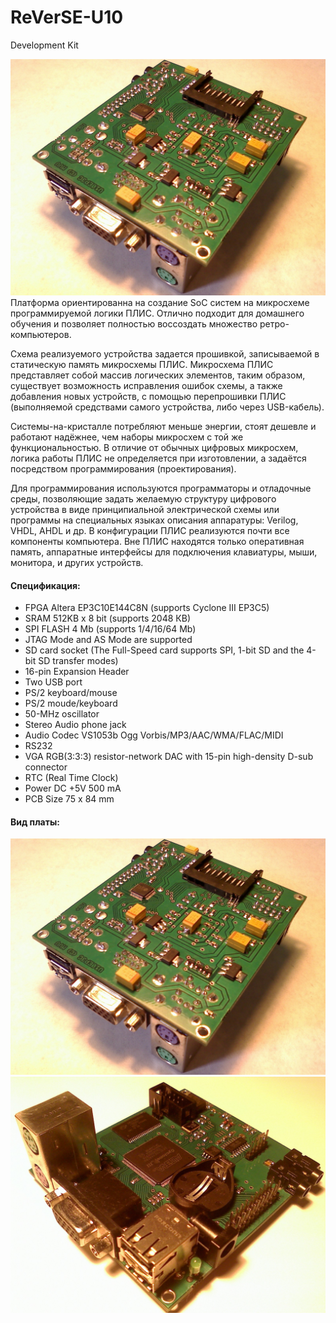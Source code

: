 # ReVerSE-U10
Development Kit

![image](u10_board/images/u10_bot.JPG) 
Платформа ориентированна на создание SoC систем на микросхеме программируемой логики ПЛИС. Отлично подходит для домашнего обучения и позволяет полностью воссоздать множество ретро-компьютеров.

Схема реализуемого устройства задается прошивкой, записываемой в статическую память микросхемы ПЛИС. Микросхема ПЛИС представляет собой массив логических элементов, таким образом, существует возможность исправления ошибок схемы, а также добавления новых устройств, с помощью перепрошивки ПЛИС (выполняемой средствами самого устройства, либо через USB-кабель). 

Системы-на-кристалле потребляют меньше энергии, стоят дешевле и работают надёжнее, чем наборы микросхем с той же функциональностью. В отличие от обычных цифровых микросхем, логика работы ПЛИС не определяется при изготовлении, а задаётся посредством программирования (проектирования).

Для программирования используются программаторы и отладочные среды, позволяющие задать желаемую структуру цифрового устройства в виде принципиальной электрической схемы или программы на специальных языках описания аппаратуры: Verilog, VHDL, AHDL и др. В конфигурации ПЛИС реализуются почти все компоненты компьютера. Вне ПЛИС находятся только оперативная память, аппаратные интерфейсы для подключения клавиатуры, мыши, монитора, и других устройств.

#### Спецификация:
- FPGA Altera EP3C10E144C8N (supports Cyclone III EP3C5)
- SRAM 512KB х 8 bit (supports 2048 КB)
- SPI FLASH 4 Mb (supports 1/4/16/64 Mb)
- JTAG Mode and AS Mode are supported
- SD card socket (The Full-Speed card supports SPI, 1-bit SD and the 4-bit SD transfer modes)
- 16-pin Expansion Header
- Two USB port
- PS/2 keyboard/mouse
- PS/2 moude/keyboard
- 50-MHz oscillator
- Stereo Audio phone jack
- Audio Codec VS1053b Ogg Vorbis/MP3/AAC/WMA/FLAC/MIDI
- RS232
- VGA RGB(3:3:3) resistor-network DAC with 15-pin high-density D-sub connector
- RTC (Real Time Clock)
- Power DC +5V 500 mA
- PCB Size 75 х 84 mm

#### Вид платы:
![image](u10_board/images/u10_bot.jpg)
![image](u10_board/images/u10_top.jpg)
